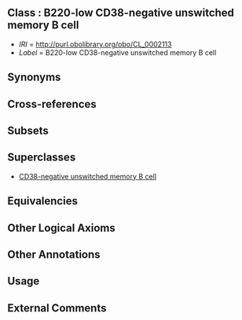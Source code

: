 
## Class : B220-low CD38-negative unswitched memory B cell

 * *IRI* = http://purl.obolibrary.org/obo/CL_0002113
 * *Label* = B220-low CD38-negative unswitched memory B cell

## Synonyms


## Cross-references


## Subsets


## Superclasses

 * [CD38-negative unswitched memory B cell](../../CL/11/CL_0002111.md)

## Equivalencies


## Other Logical Axioms


## Other Annotations


## Usage


## External Comments

